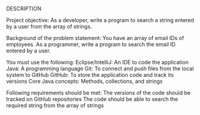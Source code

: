 DESCRIPTION

Project objective:
As a developer, write a program to search a string entered by a user from the array of strings.

Background of the problem statement:
You have an array of email IDs of employees. As a programmer, write a program to search the email ID entered by a user.

You must use the following:
Eclipse/IntelliJ: An IDE to code the application
Java: A programming language
Git: To connect and push files from the local system to GitHub
GitHub: To store the application code and track its versions
Core Java concepts: Methods, collections, and strings

Following requirements should be met:
The versions of the code should be tracked on GitHub repositories
The code should be able to search the required string from the array of strings
